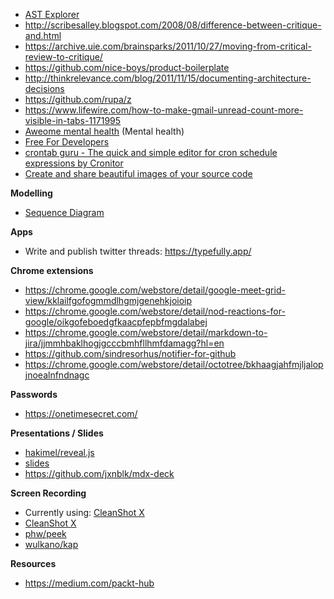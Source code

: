 - [AST Explorer](https://astexplorer.net/)
- http://scribesalley.blogspot.com/2008/08/difference-between-critique-and.html
- https://archive.uie.com/brainsparks/2011/10/27/moving-from-critical-review-to-critique/
- https://github.com/nice-boys/product-boilerplate
- http://thinkrelevance.com/blog/2011/11/15/documenting-architecture-decisions
- https://github.com/rupa/z
- https://www.lifewire.com/how-to-make-gmail-unread-count-more-visible-in-tabs-1171995
- [Aweome mental health](https://dreamingechoes.github.io/awesome-mental-health/) (Mental health)
- [Free For Developers](https://free-for.dev/#/)
- [crontab guru - The quick and simple editor for cron schedule expressions by Cronitor
](https://crontab.guru/)
- [Create and share beautiful images of your source code](https://carbon.now.sh/)

**Modelling**

- [Sequence Diagram](https://sequencediagram.org/)

**Apps**

- Write and publish twitter threads: https://typefully.app/

**Chrome extensions**

- https://chrome.google.com/webstore/detail/google-meet-grid-view/kklailfgofogmmdlhgmjgenehkjoioip
- https://chrome.google.com/webstore/detail/nod-reactions-for-google/oikgofeboedgfkaacpfepbfmgdalabej
- https://chrome.google.com/webstore/detail/markdown-to-jira/jjmmhbaklhogjgcccbmhfllhmfdamagg?hl=en
- https://github.com/sindresorhus/notifier-for-github
- https://chrome.google.com/webstore/detail/octotree/bkhaagjahfmjljalopjnoealnfndnagc

**Passwords**

- https://onetimesecret.com/

**Presentations / Slides**

- [hakimel/reveal.js](https://github.com/hakimel/reveal.js)
- [slides](https://slides.com/)
- https://github.com/jxnblk/mdx-deck

**Screen Recording**

- Currently using: [CleanShot X](https://cleanshot.com/)
- [CleanShot X](https://cleanshot.com/)
- [phw/peek](https://github.com/phw/peek)
- [wulkano/kap](https://github.com/wulkano/kap)

**Resources**

- https://medium.com/packt-hub
